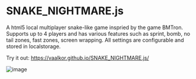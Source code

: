 # SNAKE_NIGHTMARE.js
A html5 local multiplayer snake-like game inspried by the game BMTron. Supports up to 4 players and has various features such as sprint, bomb, no tail zones, fast zones, screen wrapping. All settings are configurable and stored in localstorage.

Try it out: https://vaalkor.github.io/SNAKE_NIGHTMARE.js/

![image](https://user-images.githubusercontent.com/15925007/113579849-c4cdbb80-961c-11eb-87b7-9942bbfd4947.png)
